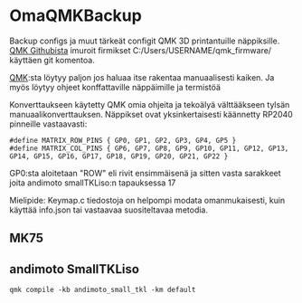 # OmaQMKBackup
Backup configs ja muut tärkeät configit QMK 3D printantuille näppiksille.
[QMK Githubista](https://github.com/qmk/qmk_firmware) imuroit firmikset C:/Users/USERNAME/qmk_firmware/ käyttäen git komentoa.

[QMK](https://docs.qmk.fm/reference_configurator_support):sta löytyy paljon jos haluaa itse rakentaa manuaalisesti kaiken. Ja myös löytyy ohjeet konffattaville näppäimille ja termistöä

Konverttaukseen käytetty QMK omia ohjeita ja tekoälyä välttääkseen tylsän manuaalikonverttauksen. Näppikset ovat yksinkertaisesti käännetty RP2040 pinneille vastaavasti:

```
#define MATRIX_ROW_PINS { GP0, GP1, GP2, GP3, GP4, GP5 }
#define MATRIX_COL_PINS { GP6, GP7, GP8, GP9, GP10, GP11, GP12, GP13, GP14, GP15, GP16, GP17, GP18, GP19, GP20, GP21, GP22 }
```
GP0:sta aloitetaan "ROW" eli rivit ensimmäisenä ja sitten vasta sarakkeet joita andimoto smallTKLiso:n tapauksessa 17

Mielipide: Keymap.c tiedostoja on helpompi modata omanmukaisesti, kuin käyttää info.json tai vastaavaa suositeltavaa metodia.

## MK75

## andimoto SmallTKLiso

`qmk compile -kb andimoto_small_tkl -km default`
